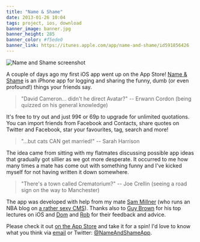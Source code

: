 ```yaml
---
title: "Name & Shame"
date: 2013-01-26 10:04
tags: project, ios, download
banner_image: banner.jpg
banner_height: 285
banner_color: #f5ede0
banner_link: https://itunes.apple.com/app/name-and-shame/id591856426
---
```


<img src="/posts/name-and-shame/iphone.png" alt="Name and Shame screenshot" class="right no-mobile" />

A couple of days ago my first iOS app went up on the App Store! [Name & Shame][as] is an iPhone app for logging and sharing the funny, dumb (or even profound!) things your friends say.

> "David Cameron... didn't he direct Avatar?" -- Erwann Cordon (being quizzed on his general knowledge)

It's free to try out and just 99¢ or 69p to upgrade for unlimited quotations. You can import friends from Facebook and Contacts, share quotes on Twitter and Facebook, star your favourites, tag, search and more!

> "...but cats CAN get married!" -- Sarah Harrison

The idea came from sitting with my flatmates discussing possible app ideas that gradually got sillier as we got more desperate. It occurred to me how many times a mate has come out with something funny and I've kicked myself for not having written it down somewhere.

> "There's a town called Crematorium?" -- Joe Crellin (seeing a road sign on the way to Manchester)

The app was developed with help from my mate [Sam Millner][sm] (who runs an NBA blog on [a rather sexy CMS][lando]). Thanks also to [Guy Brown][gb] for his top lectures on iOS and [Dom][] and [Rob][] for their feedback and advice.

Please check it out [on the App Store][as] and take it for a spin! I'd love to know what you think via [email][] or Twitter: [@NameAndShameApp][tw].

[as]: https://itunes.apple.com/app/name-and-shame/id591856426
[sm]: http://nba-lockdown.com
[lando]: http://samrayner.com/posts/lando
[gb]: http://staffwww.dcs.shef.ac.uk/people/G.Brown/
[dom]: http://domness.me
[rob]: http://tallguyrob.com
[email]: mailto:&#115;&#97;&#109;&#64;&#110;&#97;&#109;&#101;&#97;&#110;&#100;&#115;&#104;&#97;&#109;&#101;&#97;&#112;&#112;&#46;&#99;&#111;&#109;
[tw]: http://twitter.com/nameandshameapp
